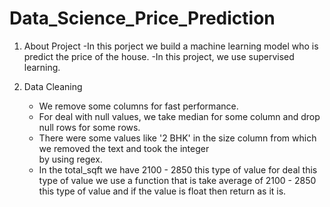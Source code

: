 # Data_Science_Price_Prediction

1) About Project
    -In this porject we build a machine learning model who is predict the price of the house.
    -In this project, we use supervised learning.

2) Data Cleaning
    - We remove some columns for fast performance.
    - For deal with null values, we take median for some column and drop null rows for some rows.
    - There were some values ​​like '2 BHK' in the size column from which we removed the text and took the integer  
      by using regex.
    - In the total_sqft we have 2100 - 2850 this type of value for deal this type of value we use a function that 
      is take average of 2100 - 2850 this type of value and if the value is float then return as it is.
